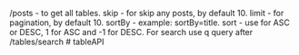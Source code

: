 /posts - to get all tables.
skip - for skip any posts, by default 10.
limit - for pagination, by default 10.
sortBy - example: sortBy=title.
sort - use for ASC or DESC, 1 for ASC and -1 for DESC.
For search use q query after /tables/search
#   t a b l e A P I  
 